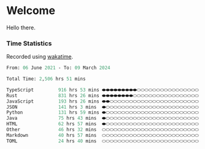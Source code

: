 # Welcome
Hello there.

### Time Statistics
Recorded using [wakatime](wakatime.com).

<!--START_SECTION:waka-->

```ocaml
From: 06 June 2021 - To: 09 March 2024

Total Time: 2,506 hrs 51 mins

TypeScript         916 hrs 53 mins ⬬⬬⬬⬬⬬⬬⬬⬬⬬⬭⬭⬭⬭⬭⬭⬭⬭⬭⬭⬭⬭⬭⬭⬭⬭   35.91 %
Rust               831 hrs 26 mins ⬬⬬⬬⬬⬬⬬⬬⬬⬭⬭⬭⬭⬭⬭⬭⬭⬭⬭⬭⬭⬭⬭⬭⬭⬭   32.56 %
JavaScript         193 hrs 26 mins ⬬⬬⬭⬭⬭⬭⬭⬭⬭⬭⬭⬭⬭⬭⬭⬭⬭⬭⬭⬭⬭⬭⬭⬭⬭   07.58 %
JSON               141 hrs 3 mins  ⬬⬭⬭⬭⬭⬭⬭⬭⬭⬭⬭⬭⬭⬭⬭⬭⬭⬭⬭⬭⬭⬭⬭⬭⬭   05.52 %
Python             131 hrs 59 mins ⬬⬭⬭⬭⬭⬭⬭⬭⬭⬭⬭⬭⬭⬭⬭⬭⬭⬭⬭⬭⬭⬭⬭⬭⬭   05.17 %
Java               75 hrs 43 mins  ⬬⬭⬭⬭⬭⬭⬭⬭⬭⬭⬭⬭⬭⬭⬭⬭⬭⬭⬭⬭⬭⬭⬭⬭⬭   02.97 %
HTML               62 hrs 57 mins  ⬬⬭⬭⬭⬭⬭⬭⬭⬭⬭⬭⬭⬭⬭⬭⬭⬭⬭⬭⬭⬭⬭⬭⬭⬭   02.47 %
Other              46 hrs 32 mins  ⬭⬭⬭⬭⬭⬭⬭⬭⬭⬭⬭⬭⬭⬭⬭⬭⬭⬭⬭⬭⬭⬭⬭⬭⬭   01.82 %
Markdown           40 hrs 57 mins  ⬭⬭⬭⬭⬭⬭⬭⬭⬭⬭⬭⬭⬭⬭⬭⬭⬭⬭⬭⬭⬭⬭⬭⬭⬭   01.60 %
TOML               24 hrs 40 mins  ⬭⬭⬭⬭⬭⬭⬭⬭⬭⬭⬭⬭⬭⬭⬭⬭⬭⬭⬭⬭⬭⬭⬭⬭⬭   00.97 %
```

<!--END_SECTION:waka-->

